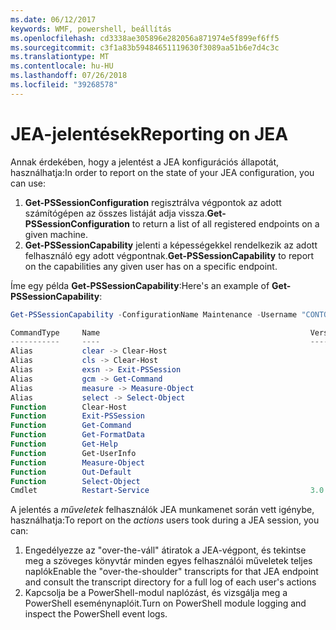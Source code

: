 ```yaml
---
ms.date: 06/12/2017
keywords: WMF, powershell, beállítás
ms.openlocfilehash: cd3338ae305896e282056a871974e5f899ef6ff5
ms.sourcegitcommit: c3f1a83b59484651119630f3089aa51b6e7d4c3c
ms.translationtype: MT
ms.contentlocale: hu-HU
ms.lasthandoff: 07/26/2018
ms.locfileid: "39268578"
---
```

# <a name="reporting-on-jea"></a><span data-ttu-id="f6fbe-102">JEA-jelentések</span><span class="sxs-lookup"><span data-stu-id="f6fbe-102">Reporting on JEA</span></span>

<span data-ttu-id="f6fbe-103">Annak érdekében, hogy a jelentést a JEA konfigurációs állapotát, használhatja:</span><span class="sxs-lookup"><span data-stu-id="f6fbe-103">In order to report on the state of your JEA configuration, you can use:</span></span>

1. <span data-ttu-id="f6fbe-104">**Get-PSSessionConfiguration** regisztrálva végpontok az adott számítógépen az összes listáját adja vissza.</span><span class="sxs-lookup"><span data-stu-id="f6fbe-104">**Get-PSSessionConfiguration** to return a list of all registered endpoints on a given machine.</span></span>
2. <span data-ttu-id="f6fbe-105">**Get-PSSessionCapability** jelenti a képességekkel rendelkezik az adott felhasználó egy adott végpontnak.</span><span class="sxs-lookup"><span data-stu-id="f6fbe-105">**Get-PSSessionCapability** to report on the capabilities any given user has on a specific endpoint.</span></span>

<span data-ttu-id="f6fbe-106">Íme egy példa **Get-PSSessionCapability**:</span><span class="sxs-lookup"><span data-stu-id="f6fbe-106">Here's an example of **Get-PSSessionCapability**:</span></span>

```powershell
Get-PSSessionCapability -ConfigurationName Maintenance -Username "CONTOSO\JohnDoe"

CommandType     Name                                               Version    Source
-----------     ----                                               -------    ------
Alias           clear -> Clear-Host
Alias           cls -> Clear-Host
Alias           exsn -> Exit-PSSession
Alias           gcm -> Get-Command
Alias           measure -> Measure-Object
Alias           select -> Select-Object
Function        Clear-Host
Function        Exit-PSSession
Function        Get-Command
Function        Get-FormatData
Function        Get-Help
Function        Get-UserInfo
Function        Measure-Object
Function        Out-Default
Function        Select-Object
Cmdlet          Restart-Service                                    3.0.0.0 Microsof...
```

<span data-ttu-id="f6fbe-107">A jelentés a _műveletek_ felhasználók JEA munkamenet során vett igénybe, használhatja:</span><span class="sxs-lookup"><span data-stu-id="f6fbe-107">To report on the _actions_ users took during a JEA session, you can:</span></span>

1. <span data-ttu-id="f6fbe-108">Engedélyezze az "over-the-váll" átiratok a JEA-végpont, és tekintse meg a szöveges könyvtár minden egyes felhasználói műveletek teljes naplók</span><span class="sxs-lookup"><span data-stu-id="f6fbe-108">Enable the "over-the-shoulder" transcripts for that JEA endpoint and consult the transcript directory for a full log of each user's actions</span></span>
2. <span data-ttu-id="f6fbe-109">Kapcsolja be a PowerShell-modul naplózást, és vizsgálja meg a PowerShell eseménynaplóit.</span><span class="sxs-lookup"><span data-stu-id="f6fbe-109">Turn on PowerShell module logging and inspect the PowerShell event logs.</span></span>